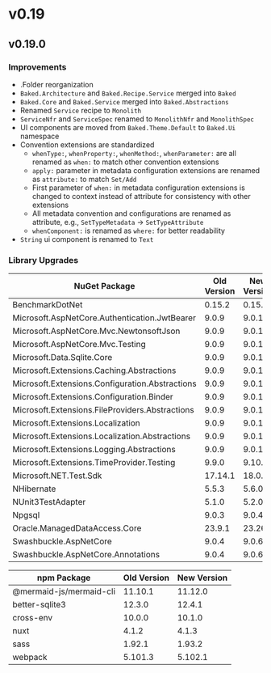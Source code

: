 # v0.19

## v0.19.0

### Improvements

- .Folder reorganization
- `Baked.Architecture` and `Baked.Recipe.Service` merged into `Baked`
- `Baked.Core` and `Baked.Service` merged into `Baked.Abstractions`
- Renamed `Service` recipe to `Monolith`
- `ServiceNfr` and `ServiceSpec` renamed to `MonolithNfr` and `MonolithSpec`
- UI components are moved from `Baked.Theme.Default` to `Baked.Ui` namespace
- Convention extensions are standardized
  - `whenType:`, `whenProperty:`, `whenMethod:`, `whenParameter:` are all
    renamed as `when:` to match other convention extensions
  - `apply:` parameter in metadata configuration extensions are renamed as
    `attribute:` to match `Set/Add`
  - First parameter of `when:` in metadata configuration extensions is changed
    to context instead of attribute for consistency with other extensions
  - All metadata convention and configurations are renamed as attribute, e.g.,
    `SetTypeMetadata` -> `SetTypeAttribute`
  - `whenComponent:` is renamed as `where:` for better readability
- `String` ui component is renamed to `Text`

### Library Upgrades

| NuGet Package                                   | Old Version | New Version |
| ---                                             | ---         | ---         |
| BenchmarkDotNet                                 | 0.15.2      | 0.15.4      |
| Microsoft.AspNetCore.Authentication.JwtBearer   | 9.0.9       | 9.0.10      |
| Microsoft.AspNetCore.Mvc.NewtonsoftJson         | 9.0.9       | 9.0.10      |
| Microsoft.AspNetCore.Mvc.Testing                | 9.0.9       | 9.0.10      |
| Microsoft.Data.Sqlite.Core                      | 9.0.9       | 9.0.10      |
| Microsoft.Extensions.Caching.Abstractions       | 9.0.9       | 9.0.10      |
| Microsoft.Extensions.Configuration.Abstractions | 9.0.9       | 9.0.10      |
| Microsoft.Extensions.Configuration.Binder       | 9.0.9       | 9.0.10      |
| Microsoft.Extensions.FileProviders.Abstractions | 9.0.9       | 9.0.10      |
| Microsoft.Extensions.Localization               | 9.0.9       | 9.0.10      |
| Microsoft.Extensions.Localization.Abstractions  | 9.0.9       | 9.0.10      |
| Microsoft.Extensions.Logging.Abstractions       | 9.0.9       | 9.0.10      |
| Microsoft.Extensions.TimeProvider.Testing       | 9.9.0       | 9.10.0      |
| Microsoft.NET.Test.Sdk                          | 17.14.1     | 18.0.0      |
| NHibernate                                      | 5.5.3       | 5.6.0       |
| NUnit3TestAdapter                               | 5.1.0       | 5.2.0       |
| Npgsql                                          | 9.0.3       | 9.0.4       |
| Oracle.ManagedDataAccess.Core                   | 23.9.1      | 23.26.0     |
| Swashbuckle.AspNetCore                          | 9.0.4       | 9.0.6       |
| Swashbuckle.AspNetCore.Annotations              | 9.0.4       | 9.0.6       |

| npm Package             | Old Version | New Version |
| ---                     | ---         | ---         |
| @mermaid-js/mermaid-cli | 11.10.1     | 11.12.0     |
| better-sqlite3          | 12.3.0      | 12.4.1      |
| cross-env               | 10.0.0      | 10.1.0      |
| nuxt                    | 4.1.2       | 4.1.3       |
| sass                    | 1.92.1      | 1.93.2      |
| webpack                 | 5.101.3     | 5.102.1     |
